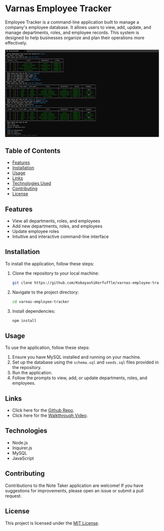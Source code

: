 # Varnas Employee Tracker

Employee Tracker is a command-line application built to manage a company's employee database. It allows users to view, add, update, and manage departments, roles, and employee records. This system is designed to help businesses organize and plan their operations more effectively.

![Homepage Screenshot](./assets/images/main.png)

## Table of Contents

- [Features](#features)
- [Installation](#installation)
- [Usage](#usage)
- [Links](#links)
- [Technologies Used](#technologies)
- [Contributing](#contributing)
- [License](#license)

## Features

- View all departments, roles, and employees
- Add new departments, roles, and employees
- Update employee roles
- Intuitive and interactive command-line interface

## Installation

To install the application, follow these steps:

1. Clone the repository to your local machine:

   ```bash
   git clone https://github.com/KobayashiKerfuffle/varnas-employee-tracker.git
   ```

2. Navigate to the project directory:

   ```bash
   cd varnas-employee-tracker
   ```

3. Install dependencies:

   ```bash
   npm install
   ```

## Usage

To use the application, follow these steps:

1. Ensure you have MySQL installed and running on your machine.
2. Set up the database using the `schema.sql` and `seeds.sql` files provided in the repository.
3. Run the application.
4. Follow the prompts to view, add, or update departments, roles, and employees.

## Links

- Click here for the [Github Repo](https://github.com/KobayashiKerfuffle/varnas-employee-tracker.git).
- Click here for the [Walkthrough Video](./assets/videos/demo.mp4).

## Technologies
- Node.js
- Inquirer.js
- MySQL
- JavaScript

## Contributing

Contributions to the Note Taker application are welcome!
If you have suggestions for improvements, please open an issue or submit a pull request.

## License

This project is licensed under the [MIT License](LICENSE).